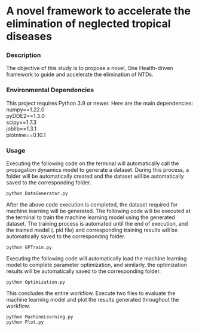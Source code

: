 # A novel framework to accelerate the elimination of neglected tropical diseases

### Description
The objective of this study is to propose a novel, One Health-driven framework to guide and accelerate the elimination of NTDs.

### Environmental Dependencies
This project requires Python 3.9 or newer. Here are the main dependencies:
numpy==1.22.0  
pyDOE2==1.3.0  
scipy==1.7.3  
joblib==1.3.1  
plotnine==0.10.1

### Usage
Executing the following code on the terminal will automatically call the propagation dynamics model to generate a dataset. During this process, a folder will be automatically created and the dataset will be automatically saved to the corresponding folder.  
```
python DataGenerator.py
 ```
After the above code execution is completed, the dataset required for machine learning will be generated. The following code will be executed at the terminal to train the machine learning model using the generated dataset. The training process is automated until the end of execution, and the trained model (. pkl file) and corresponding training results will be automatically saved to the corresponding folder. 
```
python GPTrain.py
```
Executing the following code will automatically load the machine learning model to complete parameter optimization, and similarly, the optimization results will be automatically saved to the corresponding folder.
```
python Optimization.py
```
This concludes the entire workflow. Execute two files to evaluate the machine learning model and plot the results generated throughout the workflow.
```
python MachineLearning.py
python Plot.py
```

